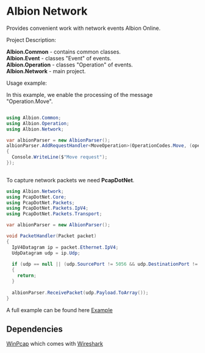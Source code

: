 # Albion Network

Provides convenient work with network events Albion Online.

Project Description:

**Albion.Common** - contains common classes.  
**Albion.Event** - classes "Event" of events.  
**Albion.Operation** - classes "Operation" of events.  
**Albion.Network** - main project.  

Usage example:

In this example, we enable the processing of the message "Operation.Move".
```c#

using Albion.Common;
using Albion.Operation;
using Albion.Network;

var albionParser = new AlbionParser();
albionParser.AddRequestHandler<MoveOperation>(OperationCodes.Move, (operation) =>
{
  Console.WriteLine($"Move request");
});
            
```

To capture network packets we need **PcapDotNet**.
```c#
using Albion.Network;
using PcapDotNet.Core;
using PcapDotNet.Packets;
using PcapDotNet.Packets.IpV4;
using PcapDotNet.Packets.Transport;

var albionParser = new AlbionParser();

void PacketHandler(Packet packet)
{
  IpV4Datagram ip = packet.Ethernet.IpV4;
  UdpDatagram udp = ip.Udp;
  
  if (udp == null || (udp.SourcePort != 5056 && udp.DestinationPort != 5056))
  {
    return;
  }
  
  albionParser.ReceivePacket(udp.Payload.ToArray());
}
```

A full example can be found here [Example](https://github.com/DocTi/albion-network/blob/master/Albion.Network.Example/Program.cs)

## Dependencies
[WinPcap](https://www.winpcap.org) which comes with [Wireshark](https://www.wireshark.org)
